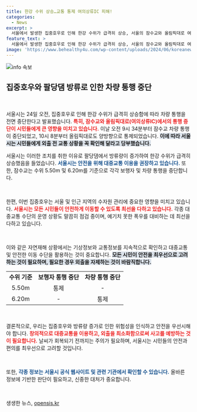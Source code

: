 ```yaml
---
title: 한강 수위 상승…교통 통제 여의상류IC 피해!
categories:
  - News
excerpt: >
  서울에서 발생한 집중호우로 인해 한강 수위가 급격히 상승, 서울의 잠수교와 올림픽대로 여의상류IC가 전면 통제되었습니다. 시민들은 대중교통 이용을 권장받고 있습니다. 비가 오기 전에 빨리 확인하고 움직이세요!
feature_text: >
  서울에서 발생한 집중호우로 인해 한강 수위가 급격히 상승, 서울의 잠수교와 올림픽대로 여의상류IC가 전면 통제되었습니다. 시민들은 대중교통 이용을 권장받고 있습니다. 비가 오기 전에 빨리 확인하고 움직이세요!
image: 'https://www.behealthy4u.com/wp-content/uploads/2024/06/koreanews.jpg'
---
```


<p><img src="https://www.behealthy4u.com/wp-content/uploads/2024/06/koreanews.jpg" alt="info 속보" /></p>

<h2 data-ke-size="size26">집중호우와 팔당댐 방류로 인한 차량 통행 중단</h2>

<p data-ke-size="size16">&nbsp;</p>

<p>서울시는 24일 오전, 집중호우로 인해 한강 수위가 급격히 상승함에 따라 차량 통행을 전면 중단한다고 발표했습니다. <b><span style="color: #ee2323;">특히, 잠수교와 올림픽대로(여의상류IC)에서의 통행 중단이 시민들에게 큰 영향을 미치고 있습니다.</span></b> 이날 오전 9시 34분부터 잠수교 차량 통행이 중단되었고, 10시 8분부터 올림픽대로도 양방향으로 통제되었습니다. <b><span style="background-color: #21538527;">이에 따라 서울시는 시민들에게 외출 전 교통 상황을 꼭 확인해 달라고 당부했습니다.</span></b> </p>

<p>서울시는 이러한 조치를 취한 이유로 팔당댐에서 방류량이 증가하여 한강 수위가 급격히 상승했음을 들었습니다. <b><span style="color: #1a5490;">서울시는 안전을 위해 대중교통 이용을 권장하고 있습니다.</span></b> 또한, 잠수교는 수위 5.50m 및 6.20m를 기준으로 각각 보행자 및 차량 통행을 중단합니다. </p>

<p data-ke-size="size16">&nbsp;</p>

<p>한편, 이번 집중호우는 서울 및 인근 지역의 수자원 관리에 중요한 영향을 미치고 있습니다. <b><span style="color: #ee2323;">서울시는 모든 시민들이 안전하게 이동할 수 있도록 최선을 다하고 있습니다.</span></b> 각종 대중교통 수단의 운영 상황도 말끔히 점검 중이며, 예기치 못한 폭우를 대비하는 데 최선을 다하고 있습니다. </p>

<p data-ke-size="size16">&nbsp;</p>

<p>이와 같은 자연재해 상황에서는 기상정보와 교통정보를 지속적으로 확인하고 대중교통 및 안전한 이동 수단을 활용하는 것이 중요합니다. <b><span style="background-color: #21538527;">모든 시민이 안전을 최우선으로 고려하는 것이 필요하며, 필요한 경우 외출을 자제하는 것이 바람직합니다.</span></b></p>

<table>
  <tr>
    <td style="text-align: center; height: 17px;"><b>수위 기준</b></td>
    <td style="text-align: center; height: 17px;"><b>보행자 통행 중단</b></td>
    <td style="text-align: center; height: 17px;"><b>차량 통행 중단</b></td>
  </tr>
  <tr>
    <td style="text-align: center; height: 17px;">5.50m</td>
    <td style="text-align: center; height: 17px;">통제</td>
    <td style="text-align: center; height: 17px;">-</td>
  </tr>
  <tr>
    <td style="text-align: center; height: 17px;">6.20m</td>
    <td style="text-align: center; height: 17px;">-</td>
    <td style="text-align: center; height: 17px;">통제</td>
  </tr>
</table>

<p data-ke-size="size16">&nbsp;</p>

<p>결론적으로, 우리는 집중호우와 방류량 증가로 인한 위험성을 인식하고 안전을 우선시해야 합니다. <b><span style="color: #ee2323;">창의적으로 대중교통을 이용하고, 외출을 최소화함으로써 사고를 예방하는 것이 필요합니다.</span></b> 날씨가 회복되기 전까지는 주의가 필요하며, 서울시는 시민들의 안전과 편의를 최우선으로 고려할 것입니다.</p>

<p data-ke-size="size16">&nbsp;</p>

<p>또한, <b><span style="color: #1a5490;">각종 정보는 서울시 공식 웹사이트 및 관련 기관에서 확인할 수 있습니다.</span></b> 올바른 정보에 기반한 판단이 필요하고, 신중한 대처가 중요합니다. </p>

<p data-ke-size="size16">&nbsp;</p> 
생생한 뉴스, <a href="https://opensis.kr" rel="dofollow">opensis.kr</a>



